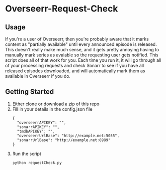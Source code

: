 # Overseerr-Request-Check

## Usage 

If you're a user of Overseerr, then you're probably aware that it marks content as "partially available" until every announced episode is released. This doesn't really make much sense, and it gets pretty annoying having to manually mark series as avaiable so the requesting user gets notified. This script does all of that work for you. Each time you run it, it will go through all of your processing requests and check Sonarr to see if you have all released episodes downloaded, and will automatically mark them as available in Overseerr if you do.

## Getting Started

1. Either clone or download a zip of this repo
2. Fill in your details in the config.json file
    ```
    {
      "overseerrAPIKEY": "",
      "sonarrAPIKEY": "",
      "tmdbAPIKEY": "",
      "overseerrUrlBase": "http://example.net:5055",
      "sonarrUrlBase": "http://example.net:8989"
    }
    ```
3. Run the script
   ```
   python requestCheck.py
   ```
